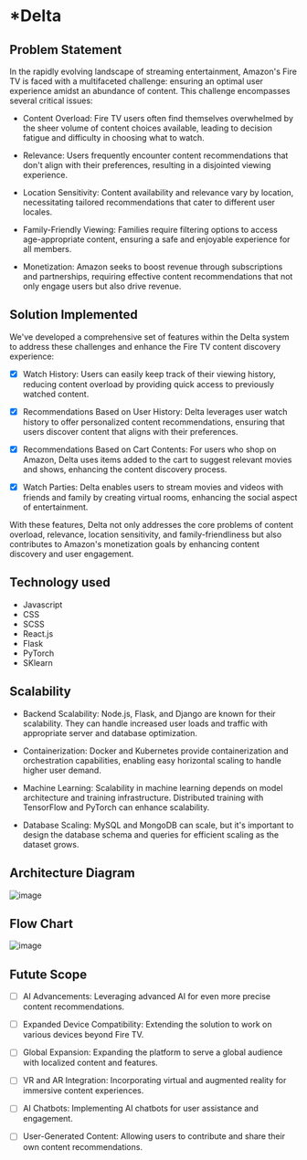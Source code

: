# \*Delta

## Problem Statement

In the rapidly evolving landscape of streaming entertainment, Amazon's Fire TV is faced with a multifaceted challenge: ensuring an optimal user experience amidst an abundance of content. This challenge encompasses several critical issues:

- Content Overload: Fire TV users often find themselves overwhelmed by the sheer volume of content choices available, leading to decision fatigue and difficulty in choosing what to watch.

- Relevance: Users frequently encounter content recommendations that don't align with their preferences, resulting in a disjointed viewing experience.

- Location Sensitivity: Content availability and relevance vary by location, necessitating tailored recommendations that cater to different user locales.

- Family-Friendly Viewing: Families require filtering options to access age-appropriate content, ensuring a safe and enjoyable experience for all members.

- Monetization: Amazon seeks to boost revenue through subscriptions and partnerships, requiring effective content recommendations that not only engage users but also drive revenue.

## Solution Implemented

We've developed a comprehensive set of features within the Delta system to address these challenges and enhance the Fire TV content discovery experience:

- [x] Watch History: Users can easily keep track of their viewing history, reducing content overload by providing quick access to previously watched content.

- [x] Recommendations Based on User History: Delta leverages user watch history to offer personalized content recommendations, ensuring that users discover content that aligns with their preferences.

- [x] Recommendations Based on Cart Contents: For users who shop on Amazon, Delta uses items added to the cart to suggest relevant movies and shows, enhancing the content discovery process.

- [x] Watch Parties: Delta enables users to stream movies and videos with friends and family by creating virtual rooms, enhancing the social aspect of entertainment.

With these features, Delta not only addresses the core problems of content overload, relevance, location sensitivity, and family-friendliness but also contributes to Amazon's monetization goals by enhancing content discovery and user engagement.

## Technology used

- Javascript
- CSS
- SCSS
- React.js
- Flask
- PyTorch
- SKlearn

## Scalability

- Backend Scalability: Node.js, Flask, and Django are known for their scalability. They can handle increased user loads and traffic with appropriate server and database optimization.

- Containerization: Docker and Kubernetes provide containerization and orchestration capabilities, enabling easy horizontal scaling to handle higher user demand.

- Machine Learning: Scalability in machine learning depends on model architecture and training infrastructure. Distributed training with TensorFlow and PyTorch can enhance scalability.

- Database Scaling: MySQL and MongoDB can scale, but it's important to design the database schema and queries for efficient scaling as the dataset grows.

## Architecture Diagram
![image](https://github.com/rajutkarsh07/hackOn-Client/assets/49344502/55718333-96e2-4720-bc0a-b104fe2c8ef5)

## Flow Chart
![image](https://github.com/rajutkarsh07/hackOn-Client/assets/49344502/77a17ced-77ca-43d0-90fe-a942e6257095)

## Futute Scope
- [ ]  AI Advancements: Leveraging advanced AI for even more precise content recommendations.

- [ ]  Expanded Device Compatibility: Extending the solution to work on various devices beyond Fire TV.

- [ ]  Global Expansion: Expanding the platform to serve a global audience with localized content and features.

- [ ]  VR and AR Integration: Incorporating virtual and augmented reality for immersive content experiences.

- [ ]  AI Chatbots: Implementing AI chatbots for user assistance and engagement.

- [ ]  User-Generated Content: Allowing users to contribute and share their own content recommendations.
